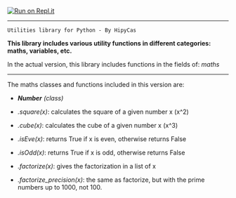 [![Run on Repl.it](https://repl.it/badge/github/HipyCas/Utilities-Lib-Python)](https://repl.it/github/HipyCas/Utilities-Lib-Python)
****
`Utilities library for Python - By HipyCas`

**This library includes various utility functions in different categories: maths, variables, etc.**

In the actual version, this library includes functions in the fields of: _maths_
****

The maths classes and functions included in this version are:

- _**Number** (class)_
- _.square(x)_: calculates the square of a given number x (x^2)
- _.cube(x)_: calculates the cube of a given number x (x^3)
- _.isEve(x)_: returns True if x is even, otherwise returns False

- _.isOdd(x)_: returns True if x is odd, otherwise returns False
- _.factorize(x)_: gives the factorization in a list of x
- _.factorize_precision(x)_: the same as factorize, but with the prime numbers up to 1000, not 100.
